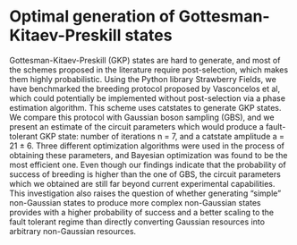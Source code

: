 # Optimal generation of Gottesman-Kitaev-Preskill states
Gottesman-Kitaev-Preskill (GKP) states are hard to generate, and most of the schemes proposed
in the literature require post-selection, which makes them highly probabilistic. Using the Python
library Strawberry Fields, we have benchmarked the breeding protocol proposed by Vasconcelos
et al, which could potentially be implemented without post-selection via a phase estimation
algorithm. This scheme uses catstates to generate GKP states. We compare this protocol with
Gaussian boson sampling (GBS), and we present an estimate of the circuit parameters which would
produce a fault-tolerant GKP state: number of iterations n = 7, and a catstate amplitude a = 21 ±
6. Three different optimization algorithms were used in the process of obtaining these parameters,
and Bayesian optimization was found to be the most efficient one. Even though our findings indicate
that the probability of success of breeding is higher than the one of GBS, the circuit parameters
which we obtained are still far beyond current experimental capabilities. This investigation also
raises the question of whether generating “simple” non-Gaussian states to produce more complex
non-Gaussian states provides with a higher probability of success and a better scaling to the fault
tolerant regime than directly converting Gaussian resources into arbitrary non-Gaussian resources.
